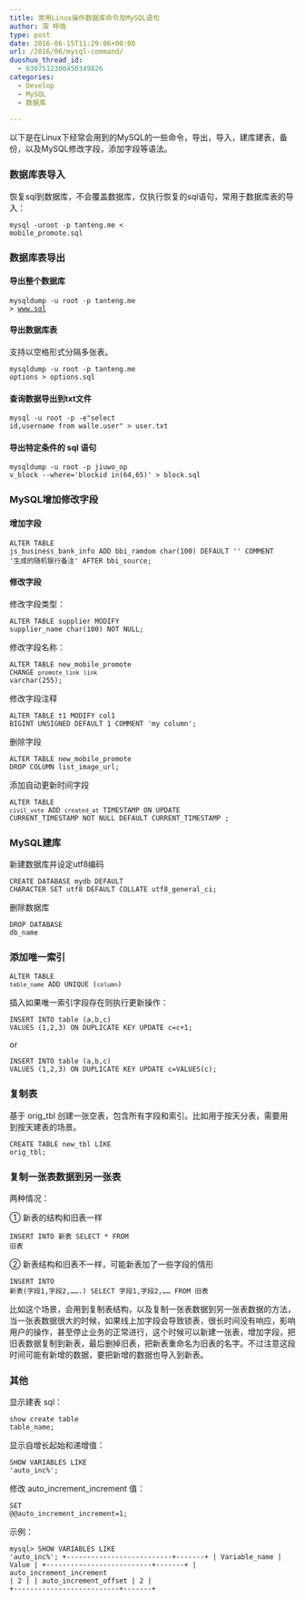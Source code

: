 ```yaml
---
title: 常用Linux操作数据库命令及MySQL语句
author: 深 呼吸
type: post
date: 2016-06-15T11:29:06+00:00
url: /2016/06/mysql-command/
duoshuo_thread_id:
  - 6307512300450349826
categories:
  - Develop
  - MySQL
  - 数据库

---
```

以下是在Linux下经常会用到的MySQL的一些命令，导出，导入，建库建表，备份，以及MySQL修改字段，添加字段等语法。

### 数据库表导入

恢复sql到数据库，不会覆盖数据库，仅执行恢复的sql语句，常用于数据库表的导入：

<code class="lang:mysql decode:true ">mysql -uroot -p tanteng.me  &lt; mobile_promote.sql</code>

<!--more-->

### 数据库表导出

#### 导出整个数据库

<code class="lang:mysql decode:true ">mysqldump -u root -p tanteng.me &gt; www.sql</code>

#### 导出数据库表

支持以空格形式分隔多张表。

<code class="lang:mysql decode:true ">mysqldump -u root -p tanteng.me options &gt; options.sql</code>

#### 查询数据导出到txt文件

<code class="lang:mysql decode:true">mysql -u root -p -e"select id,username from walle.user" &gt; user.txt</code>

#### 导出特定条件的 sql 语句

<code class="lang:mysql decode:true ">mysqldump -u root -p jiuwo_op v_block --where='blockid in(64,65)' &gt; block.sql</code>

### MySQL增加修改字段

#### 增加字段

<code class="lang:mysql decode:true">ALTER TABLE js_business_bank_info ADD bbi_ramdom char(100) DEFAULT '' COMMENT '生成的随机银行备注' AFTER bbi_source;</code>

#### 修改字段

修改字段类型：

<code class="lang:mysql decode:true">ALTER TABLE supplier MODIFY supplier_name char(100) NOT NULL;</code>

修改字段名称：

<code class="lang:mysql decode:true">ALTER TABLE new_mobile_promote CHANGE `promote_link` `link` varchar(255);</code>

修改字段注释

<code class="lang:mysql decode:true">ALTER TABLE t1 MODIFY col1 BIGINT UNSIGNED DEFAULT 1 COMMENT 'my column';</code>

删除字段

<code class="lang:mysql decode:true">ALTER TABLE new_mobile_promote DROP COLUMN list_image_url;</code>

添加自动更新时间字段

<code class="lang:mysql decode:true">ALTER TABLE `civil_vote` ADD `created_at` TIMESTAMP ON UPDATE CURRENT_TIMESTAMP NOT NULL DEFAULT CURRENT_TIMESTAMP ;</code>

### MySQL建库

新建数据库并设定utf8编码

<code class="lang:mysql decode:true ">CREATE DATABASE mydb DEFAULT CHARACTER SET utf8 DEFAULT COLLATE utf8_general_ci;</code>

删除数据库

<code class="lang:mysql decode:true ">DROP DATABASE db_name</code>

### 添加唯一索引

<code class="lang:mysql decode:true ">ALTER TABLE `table_name` ADD UNIQUE (`column`)</code>

插入如果唯一索引字段存在则执行更新操作：

<code class="lang:mysql decode:true ">INSERT INTO table (a,b,c) VALUES (1,2,3) ON DUPLICATE KEY UPDATE c=c+1;</code>

or

<code class="lang:mysql decode:true ">INSERT INTO table (a,b,c) VALUES (1,2,3) ON DUPLICATE KEY UPDATE c=VALUES(c);</code>

### 复制表

基于 orig_tbl 创建一张空表，包含所有字段和索引。比如用于按天分表，需要用到按天建表的场景。

<code class="lang:mysql decode:true">CREATE TABLE new_tbl LIKE orig_tbl;</code>

### 复制一张表数据到另一张表

两种情况：

① 新表的结构和旧表一样

<code class="lang:mysql decode:true ">INSERT INTO 新表 SELECT * FROM 旧表</code>

② 新表结构和旧表不一样，可能新表加了一些字段的情形

<code class="lang:mysql decode:true ">INSERT INTO 新表(字段1,字段2,…….) SELECT 字段1,字段2,…… FROM 旧表</code>

比如这个场景，会用到复制表结构，以及复制一张表数据到另一张表数据的方法，当一张表数据很大的时候，如果线上加字段会导致锁表，很长时间没有响应，影响用户的操作，甚至停止业务的正常进行，这个时候可以新建一张表，增加字段，把旧表数据复制到新表，最后删掉旧表，把新表重命名为旧表的名字。不过注意这段时间可能有新增的数据，要把新增的数据也导入到新表。

### 其他

显示建表 sql：

<code class="lang:mysql decode:true">show create table table_name;</code>

显示自增长起始和递增值：

<code class="lang:mysql decode:true">SHOW VARIABLES LIKE 'auto_inc%';</code>

修改 auto\_increment\_increment 值：

<code class="lang:mysql decode:true ">SET @@auto_increment_increment=1;</code>

示例：

<code class="lang:mysql decode:true ">mysql&gt; SHOW VARIABLES LIKE 'auto_inc%';
+--------------------------+-------+
| Variable_name            | Value |
+--------------------------+-------+
| auto_increment_increment | 2     |
| auto_increment_offset    | 2     |
+--------------------------+-------+</code>

&nbsp;